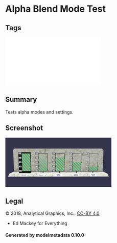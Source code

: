 # Alpha Blend Mode Test

## Tags

![sharable](./README-sharable.md)

## Summary

Tests alpha modes and settings.

## Screenshot

![screenshot](screenshot/screenshot.png)

## Legal

&copy; 2018, Analytical Graphics, Inc.. [CC-BY 4.0](https://creativecommons.org/licenses/by-nd/4.0/legalcode)

 - Ed Mackey for Everything

#### Generated by modelmetadata 0.10.0